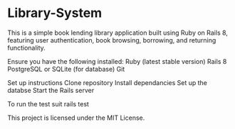 # Library-System
This is a simple book lending library application built using Ruby on Rails 8, featuring user authentication, book browsing, borrowing, and returning functionality.

Ensure you have the following installed:
Ruby (latest stable version)
Rails 8
PostgreSQL or SQLite (for database)
Git

Set up instructions
Clone repository
Install dependancies
Set up the databse
Start the Rails server

To run the test suit
rails test

This project is licensed under the MIT License.
